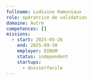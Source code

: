 ```yaml
---
fullname: Ludivine Hamoniaux
role: opératrice de validation
domaine: Autre
competences: []
missions:
  - start: 2025-05-26
    end: 2025-09-30
    employer: DINUM
    status: independent
    startups:
      - dossierfacile
---
```

